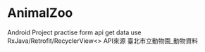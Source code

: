 # AnimalZoo
Android Project practise form api get data use RxJava/Retrofit/RecyclerView<>
API來源 臺北市立動物園_動物資料
